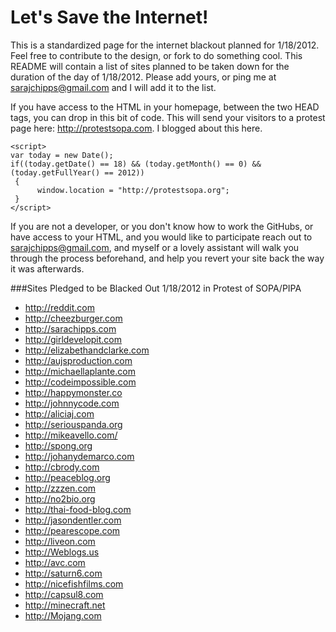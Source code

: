 Let's Save the Internet!
===

This is a standardized page for the internet blackout planned for 1/18/2012. Feel free to contribute to the design, or fork to do something cool. This README will contain a list of sites planned to be taken down for the duration of the day of 1/18/2012. Please add yours, or ping me at sarajchipps@gmail.com and I will add it to the list.

If you have access to the HTML in your homepage, between the two HEAD tags, you can drop in this bit of code. This will send your visitors to a protest page here: http://protestsopa.com. I blogged about this here. 


    <script>
    var today = new Date();
    if((today.getDate() == 18) && (today.getMonth() == 0) && (today.getFullYear() == 2012))
     {
          window.location = "http://protestsopa.org";
     }
    </script>

If you are not a developer, or you don't know how to work the GitHubs, or have access to your HTML, and you would like to participate reach out to sarajchipps@gmail.com, and myself or a lovely assistant  will walk you through the process beforehand, and help you revert your site back the way it was  afterwards. 


###Sites Pledged to be Blacked Out 1/18/2012 in Protest of SOPA/PIPA

 * http://reddit.com
 * http://cheezburger.com
 * http://sarachipps.com
 * http://girldevelopit.com
 * http://elizabethandclarke.com
 * http://aujsproduction.com
 * http://michaellaplante.com
 * http://codeimpossible.com
 * http://happymonster.co
 * http://johnnycode.com
 * http://aliciaj.com
 * http://seriouspanda.org
 * http://mikeavello.com/
 * http://spong.org
 * http://johanydemarco.com
 * http://cbrody.com
 * http://peaceblog.org
 * http://zzzen.com
 * http://no2bio.org
 * http://thai-food-blog.com
 * http://jasondentler.com
 * http://pearescope.com
 * http://liveon.com 
 * http://Weblogs.us
 * http://avc.com
 * http://saturn6.com
 * http://nicefishfilms.com
 * http://capsul8.com
 * http://minecraft.net
 * http://Mojang.com
